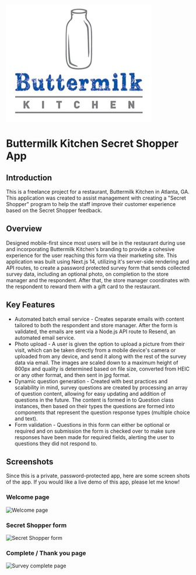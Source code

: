 <img src="https://github.com/RickV85/secret_shopper/blob/main/public/BK_Logo_400.jpg" alt="Buttermilk Kitchen logo" />

# Buttermilk Kitchen Secret Shopper App

## Introduction

This is a freelance project for a restaurant, Buttermilk Kitchen in Atlanta, GA. This application was created to assist management with creating a "Secret Shopper" program to help the staff improve their customer experience based on the Secret Shopper feedback.

## Overview

Designed mobile-first since most users will be in the restaurant during use and incorporating Buttermilk Kitchen's branding to provide a cohesive experience for the user reaching this form via their marketing site. This application was built using Next.js 14, utilizing it's server-side rendering and API routes, to create a password protected survey form that sends collected survey data, including an optional photo, on completion to the store manager and the respondent. After that, the store manager coordinates with the respondent to reward them with a gift card to the restaurant.

## Key Features

- Automated batch email service - Creates separate emails with content tailored to both the respondent and store manager. After the form is validated, the emails are sent via a Node.js API route to Resend, an automated email service.
- Photo upload - A user is given the option to upload a picture from their visit, which can be taken directly from a mobile device's camera or uploaded from any device, and send it along with the rest of the survey data via email. The images are scaled down to a maximum height of 800px and quality is determined based on file size, converted from HEIC or any other format, and then sent in jpg format.
- Dynamic question generation - Created with best practices and scalability in mind, survey questions are created by processing an array of question content, allowing for easy updating and addition of questions in the future. The content is formed in to Question class instances, then based on their types the questions are formed into components that represent the question response types (multiple choice and text).
- Form validation - Questions in this form can either be optional or required and on submission the form is checked over to make sure responses have been made for required fields, alerting the user to questions they did not respond to.
 
## Screenshots

Since this is a private, password-protected app, here are some screen shots of the app. If you would like a live demo of this app, please let me know!

### Welcome page

![Welcome page](https://github.com/RickV85/secret_shopper/assets/113707169/6c6b611c-f58a-4efd-91df-c4747b0b5108)

### Secret Shopper form

![Secret Shopper form](https://github.com/RickV85/secret_shopper/assets/113707169/f89340d2-a58d-43d3-b295-140632576e8d)

### Complete / Thank you page

![Survey complete page](https://github.com/RickV85/secret_shopper/assets/113707169/c7a7cfee-e94c-4181-8487-a5dd6d72f13c)
